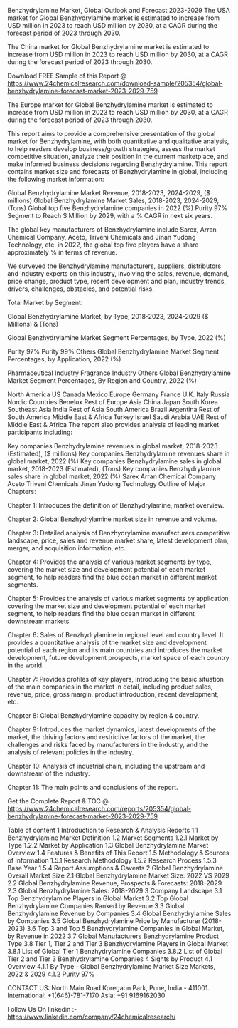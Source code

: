 Benzhydrylamine Market, Global Outlook and Forecast 2023-2029
The USA market for Global Benzhydrylamine market is estimated to increase from USD million in 2023 to reach USD million by 2030, at a CAGR during the forecast period of 2023 through 2030.

The China market for Global Benzhydrylamine market is estimated to increase from USD million in 2023 to reach USD million by 2030, at a CAGR during the forecast period of 2023 through 2030.

Download FREE Sample of this Report @ https://www.24chemicalresearch.com/download-sample/205354/global-benzhydrylamine-forecast-market-2023-2029-759

The Europe market for Global Benzhydrylamine market is estimated to increase from USD million in 2023 to reach USD million by 2030, at a CAGR during the forecast period of 2023 through 2030.

This report aims to provide a comprehensive presentation of the global market for Benzhydrylamine, with both quantitative and qualitative analysis, to help readers develop business/growth strategies, assess the market competitive situation, analyze their position in the current marketplace, and make informed business decisions regarding Benzhydrylamine. This report contains market size and forecasts of Benzhydrylamine in global, including the following market information:

Global Benzhydrylamine Market Revenue, 2018-2023, 2024-2029, ($ millions)
Global Benzhydrylamine Market Sales, 2018-2023, 2024-2029, (Tons)
Global top five Benzhydrylamine companies in 2022 (%)
Purity 97% Segment to Reach $ Million by 2029, with a % CAGR in next six years.

The global key manufacturers of Benzhydrylamine include Sarex, Arran Chemical Company, Aceto, Triveni Chemicals and Jinan Yudong Technology, etc. in 2022, the global top five players have a share approximately % in terms of revenue.

We surveyed the Benzhydrylamine manufacturers, suppliers, distributors and industry experts on this industry, involving the sales, revenue, demand, price change, product type, recent development and plan, industry trends, drivers, challenges, obstacles, and potential risks.

Total Market by Segment:

Global Benzhydrylamine Market, by Type, 2018-2023, 2024-2029 ($ Millions) & (Tons)

Global Benzhydrylamine Market Segment Percentages, by Type, 2022 (%)

Purity 97%
Purity 99%
Others
Global Benzhydrylamine Market Segment Percentages, by Application, 2022 (%)

Pharmaceutical Industry
Fragrance Industry
Others
Global Benzhydrylamine Market Segment Percentages, By Region and Country, 2022 (%)

North America
US
Canada
Mexico
Europe
Germany
France
U.K.
Italy
Russia
Nordic Countries
Benelux
Rest of Europe
Asia
China
Japan
South Korea
Southeast Asia
India
Rest of Asia
South America
Brazil
Argentina
Rest of South America
Middle East & Africa
Turkey
Israel
Saudi Arabia
UAE
Rest of Middle East & Africa
The report also provides analysis of leading market participants including:

Key companies Benzhydrylamine revenues in global market, 2018-2023 (Estimated), ($ millions)
Key companies Benzhydrylamine revenues share in global market, 2022 (%)
Key companies Benzhydrylamine sales in global market, 2018-2023 (Estimated), (Tons)
Key companies Benzhydrylamine sales share in global market, 2022 (%)
Sarex
Arran Chemical Company
Aceto
Triveni Chemicals
Jinan Yudong Technology
Outline of Major Chapters:

Chapter 1: Introduces the definition of Benzhydrylamine, market overview.

Chapter 2: Global Benzhydrylamine market size in revenue and volume.

Chapter 3: Detailed analysis of Benzhydrylamine manufacturers competitive landscape, price, sales and revenue market share, latest development plan, merger, and acquisition information, etc.

Chapter 4: Provides the analysis of various market segments by type, covering the market size and development potential of each market segment, to help readers find the blue ocean market in different market segments.

Chapter 5: Provides the analysis of various market segments by application, covering the market size and development potential of each market segment, to help readers find the blue ocean market in different downstream markets.

Chapter 6: Sales of Benzhydrylamine in regional level and country level. It provides a quantitative analysis of the market size and development potential of each region and its main countries and introduces the market development, future development prospects, market space of each country in the world.

Chapter 7: Provides profiles of key players, introducing the basic situation of the main companies in the market in detail, including product sales, revenue, price, gross margin, product introduction, recent development, etc.

Chapter 8: Global Benzhydrylamine capacity by region & country.

Chapter 9: Introduces the market dynamics, latest developments of the market, the driving factors and restrictive factors of the market, the challenges and risks faced by manufacturers in the industry, and the analysis of relevant policies in the industry.

Chapter 10: Analysis of industrial chain, including the upstream and downstream of the industry.

Chapter 11: The main points and conclusions of the report.

Get the Complete Report & TOC @ https://www.24chemicalresearch.com/reports/205354/global-benzhydrylamine-forecast-market-2023-2029-759

Table of content
1 Introduction to Research & Analysis Reports
1.1 Benzhydrylamine Market Definition
1.2 Market Segments
1.2.1 Market by Type
1.2.2 Market by Application
1.3 Global Benzhydrylamine Market Overview
1.4 Features & Benefits of This Report
1.5 Methodology & Sources of Information
1.5.1 Research Methodology
1.5.2 Research Process
1.5.3 Base Year
1.5.4 Report Assumptions & Caveats
2 Global Benzhydrylamine Overall Market Size
2.1 Global Benzhydrylamine Market Size: 2022 VS 2029
2.2 Global Benzhydrylamine Revenue, Prospects & Forecasts: 2018-2029
2.3 Global Benzhydrylamine Sales: 2018-2029
3 Company Landscape
3.1 Top Benzhydrylamine Players in Global Market
3.2 Top Global Benzhydrylamine Companies Ranked by Revenue
3.3 Global Benzhydrylamine Revenue by Companies
3.4 Global Benzhydrylamine Sales by Companies
3.5 Global Benzhydrylamine Price by Manufacturer (2018-2023)
3.6 Top 3 and Top 5 Benzhydrylamine Companies in Global Market, by Revenue in 2022
3.7 Global Manufacturers Benzhydrylamine Product Type
3.8 Tier 1, Tier 2 and Tier 3 Benzhydrylamine Players in Global Market
3.8.1 List of Global Tier 1 Benzhydrylamine Companies
3.8.2 List of Global Tier 2 and Tier 3 Benzhydrylamine Companies
4 Sights by Product
4.1 Overview
4.1.1 By Type - Global Benzhydrylamine Market Size Markets, 2022 & 2029
4.1.2 Purity 97%

CONTACT US:
North Main Road Koregaon Park, Pune, India - 411001.
International: +1(646)-781-7170
Asia: +91 9169162030

Follow Us On linkedin :- https://www.linkedin.com/company/24chemicalresearch/
